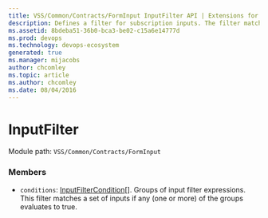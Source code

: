 ```yaml
---
title: VSS/Common/Contracts/FormInput InputFilter API | Extensions for Azure DevOps Services
description: Defines a filter for subscription inputs. The filter matches a set of inputs if any (one or more) of the groups evaluates to true.
ms.assetid: 8bdeba51-36b0-bca3-be02-c15a6e14777d
ms.prod: devops
ms.technology: devops-ecosystem
generated: true
ms.manager: mijacobs
author: chcomley
ms.topic: article
ms.author: chcomley
ms.date: 08/04/2016
---
```


# InputFilter

Module path: `VSS/Common/Contracts/FormInput`


### Members

* `conditions`: [InputFilterCondition](../../../../VSS/Common/Contracts/FormInput/InputFilterCondition.md)[]. Groups of input filter expressions. This filter matches a set of inputs if any (one or more) of the groups evaluates to true.

